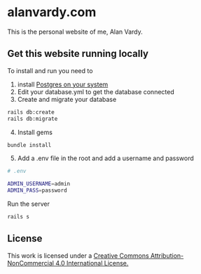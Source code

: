# alanvardy.com

This is the personal website of me, Alan Vardy.

## Get this website running locally

To install and run you need to 

1. install [Postgres on your system](https://www.alanvardy.com/posts/7)
2. Edit your database.yml to get the database connected
3. Create and migrate your database

```bash
rails db:create
rails db:migrate
```

4. Install gems

```bash
bundle install
```

5. Add a .env file in the root and add a username and password

```bash
# .env

ADMIN_USERNAME=admin
ADMIN_PASS=password
```

Run the server

```bash
rails s
```

## License

This work is licensed under a [Creative Commons Attribution-NonCommercial 4.0 International License.](https://creativecommons.org/licenses/by-nc/4.0/)